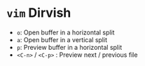 # `vim` Dirvish

- `o`: Open buffer in a horizontal split
- `a`: Open buffer in a vertical split
- `p`: Preview buffer in a horizontal split
- `<C-n>` / `<C-p>` : Preview next / previous file

